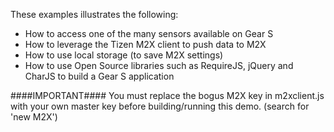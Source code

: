 These examples illustrates the following:

* How to access one of the many sensors available on Gear S
* How to leverage the Tizen M2X client to push data to M2X
* How to use local storage (to save M2X settings)
* How to use Open Source libraries such as RequireJS, jQuery and CharJS to build a Gear S application

####IMPORTANT####
You must replace the bogus M2X key in m2xclient.js with your own master key before building/running this demo. (search for 'new M2X') 